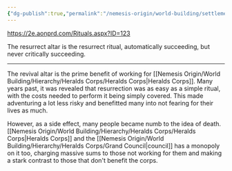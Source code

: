 ```yaml
---
{"dg-publish":true,"permalink":"/nemesis-origin/world-building/settlements/everstead/revival-altar/"}
---
```


https://2e.aonprd.com/Rituals.aspx?ID=123

The resurrect altar is the resurrect ritual, automatically succeeding, but never critically succeeding.

---
The revival altar is the prime benefit of working for [[Nemesis Origin/World Building/Hierarchy/Heralds Corps/Heralds Corps\|Heralds Corps]]. Many years past, it was revealed that resurrection was as easy as a simple ritual, with the costs needed to perform it being simply covered. This made adventuring a lot less risky and benefitted many into not fearing for their lives as much. 

However, as a side effect, many people became numb to the idea of death. [[Nemesis Origin/World Building/Hierarchy/Heralds Corps/Heralds Corps\|Heralds Corps]] and the [[Nemesis Origin/World Building/Hierarchy/Heralds Corps/Grand Council\|council]] has a monopoly on it too, charging massive sums to those not working for them and making a stark contrast to those that don't benefit the corps. 